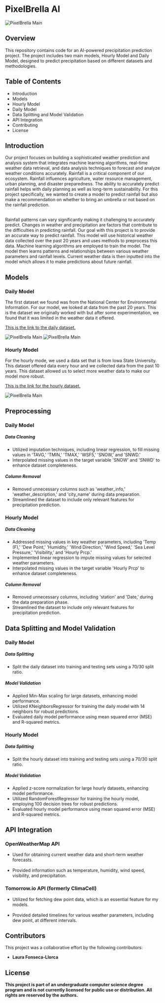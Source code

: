 <h1>
      PixelBrella AI
</h1>

![PixelBrella Main](precipitation_prediction_model/precipitation_prediction_model-main/static/images/main_page.png)
<h2>Overview</h2>
<body>This repository contains code for an AI-powered precipitation prediction project. The project includes two main models, Hourly Model and Daily Model, designed to predict precipitation based on different datasets and methodologies.</body>

<h2> Table of Contents</h2>
<body><ul>
      <li>Introduction</li>
       <li>Models</li>
       <li>Hourly Model</li>
       <li>Daily Model</li>
       <li>Data Splitting and Model Validation</li>
       <li>API Integration</li>
       <li>Contributing</li>
       <li>License</li>
</ul>
</body>
<h2>Introduction</h2>
<body>Our project focuses on building a sophisticated weather prediction and analysis system that integrates machine learning algorithms, real-time weather data retrieval, and data analysis techniques to forecast and analyze weather conditions accurately. Rainfall is a critical component of our ecosystem. Rainfall influences agriculture, water resource management, urban planning, and disaster preparedness. The ability to accurately predict rainfall helps with daily planning as well as long-term sustainability. For this project specifically, we wanted to create a model to predict rainfall but also make a recommendation on whether to bring an umbrella or not based on the rainfall prediction.
<br />
<br />
      
Rainfall patterns can vary significantly making it challenging to accurately predict. Changes in weather and precipitation are factors that contribute to the difficulties in predicting rainfall. Our goal with this project is to provide an accurate way to predict rainfall. This model will use historical weather data collected over the past 20 years and uses methods to preprocess this data. Machine learning algorithms are employed to train the model. The model then learns patterns and relationships between various weather parameters and rainfall levels. Current weather data is then inputted into the model which allows it to make predictions about future rainfall.​</body>
<h2>Models</h2>
<h3>Daily Model</h3>
The first dataset we found was from the National Center for Environmental Information. For our model, we looked at data from the past 20 years. This is the dataset we originally worked with but after some experimentation, we found that it was limited in the weather data it offered.​


<a href="https://www.ncdc.noaa.gov/cdo-web/search">This is the link to the daily dataset.</a>

![PixelBrella Main](precipitation_prediction_model/precipitation_prediction_model-main/static/images/prediction_hourlyModel.png)
![PixelBrella Main](precipitation_prediction_model/precipitation_prediction_model-main/static/images/trihourly.png)

<h3>Hourly Model</h3>
For the hourly mode, we used a data set that is from Iowa State University. This dataset offered data every hour and we collected data from the past 10 years​. This dataset allowed us to select more weather data to make our model more robust.

<a href="https://mesonet.agron.iastate.edu/request/download.phtml">This is the link for the hourly dataset. </a>

![PixelBrella Main](precipitation_prediction_model/precipitation_prediction_model-main/static/images/dailyModel.png)

<h2>Preprocessing</h2>
<h3>Daily Model</h3>
<h5>Data Cleaning</h5>
<ul>
    <li>Utilized imputation techniques, including linear regression, to fill missing values in 'TAVG,' 'TMIN,' 'TMAX,' 'WSF5,' 'SNOW,' and 'SNWD.'</li>
    <li>Interpolated missing values in the target variable 'SNOW' and 'SNWD' to enhance dataset completeness.</li>
</ul>
<h5>Column Removal</h5>
<ul>
    <li>Removed unnecessary columns such as 'weather_info,' 'weather_description,' and 'city_name' during data preparation.</li>
    <li>Streamlined the dataset to include only relevant features for precipitation prediction.</li>
</ul>
<h3>Hourly Model</h3>
<h5>Data Cleaning</h5>
<ul>
    <li>Addressed missing values in key weather parameters, including 'Temp (F),' 'Dew Point,' 'Humidity,' 'Wind Direction,' 'Wind Speed,' 'Sea Level Pressure,' 'Visibility,' and 'Hourly Prcp.'</li>
    <li>Implemented linear regression to impute missing values for selected weather parameters.</li>
    <li>Interpolated missing values in the target variable 'Hourly Prcp' to enhance dataset completeness.</li>
</ul>
<h5>Column Removal</h5>
<ul>
    <li>Removed unnecessary columns, including 'station' and 'Date,' during the data preparation phase.</li>
    <li>Streamlined the dataset to include only relevant features for precipitation prediction.</li>
</ul>
<h2>Data Splitting and Model Validation</h2>
<body>
     <h3>Daily Model</h3>
<h5>Data Splitting</h5>
<ul>
    <li>Split the daily dataset into training and testing sets using a 70/30 split ratio.</li>
</ul>
<h5>Model Validation</h5>
<ul>
    <li>Applied Min-Max scaling for large datasets, enhancing model performance.</li>
    <li>Utilized KNeighborsRegressor for training the daily model with 14 neighbors for robust predictions.</li>
    <li>Evaluated daily model performance using mean squared error (MSE) and R-squared metrics.</li>
</ul>
<h3>Hourly Model</h3>
<h5>Data Splitting</h5>
<ul>
    <li>Split the hourly dataset into training and testing sets using a 70/30 split ratio.</li>
</ul>
<h5>Model Validation</h5>
<ul>
    <li>Applied z-score normalization for large hourly datasets, enhancing model performance.</li>
    <li>Utilized RandomForestRegressor for training the hourly model, employing 100 decision trees for robust predictions.</li>
    <li>Evaluated hourly model performance using mean squared error (MSE) and R-squared metrics.</li>
</ul>
</body>
<h2>API Integration</h2>
<h3>OpenWeatherMap API</h3>
<body>
      <ul>
            <li>Used for obtaining current weather data and short-term weather forecasts.</li>​
            <li>Provided information such as temperature, humidity, wind speed, visibility, and precipitation.</li>
      </ul>
</body>
<h3>Tomorrow.io API (formerly ClimaCell)</h3>
<body>
        <ul>
            <li>Utilized for fetching dew point data, which is an essential feature for my models.</li>​
            <li>Provided detailed timelines for various weather parameters, including dew point, at different intervals.</li>
      </ul>
</body>


<h2>Contributors</h2>
<p>This project was a collaborative effort by the following contributors:</p>

<ul>
   <li><strong>Laura Fonseca-Llorca</li>
</ul>

<h2>License</h2>
This project is part of an undergraduate computer science degree program and is not currently licensed for public use or distribution. All rights are reserved by the authors.
